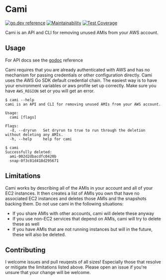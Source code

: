 # Cami

[![go.dev reference](https://img.shields.io/badge/go.dev-reference-007d9c?logo=go&logoColor=white&style=flat)](https://pkg.go.dev/github.com/lingrino/cami/cami)
[![Maintainability](https://api.codeclimate.com/v1/badges/9dfa18d69da6065c9e5c/maintainability)](https://codeclimate.com/github/lingrino/cami/maintainability)
[![Test Coverage](https://api.codeclimate.com/v1/badges/9dfa18d69da6065c9e5c/test_coverage)](https://codeclimate.com/github/lingrino/cami/test_coverage)

Cami is an API and CLI for removing unused AMIs from your AWS account.

## Usage

For API docs see the [godoc] reference

Cami requires that you are already authenticated with AWS and has no mechanism for passing credentials or other configuration directly. Cami uses the AWS Go SDK default credential chain. The easiest way is to have your environment variables or aws profile set up correctly. Make sure you have `AWS_REGION` set or you will get an error.

```shell
$ cami --help
cami is an API and CLI for removing unused AMIs from your AWS account.

Usage:
  cami [flags]

Flags:
  -d, --dryrun   Set dryrun to true to run through the deletion without deleting any AMIs.
  -h, --help     help for cami
```

```shell
$ cami
Successfully deleted:
  ami-002d2dbacdfc0420b
  snap-0f3c81d418d295671
```

## Limitations

Cami works by describing all of the AMIs in your account and all of your EC2 instances. It then creates a list of AMIs you own that have no associated EC2 instances and deletes those AMIs and the snapshots backing them. Do not use cami in the following situations:

- If you share AMIs with other accounts, cami will delete these anyway
- If you use non-EC2 services that depend on AMIs, cami will try to delete these as well
- If you have AMIs that are not running instances but will in the future, these will also be deleted.

## Contributing

I welcome issues and pull reuqests of all sizes! Especially those that resolve or mitigate the limitations listed above. Please open an issue if you're unsure that your change will be welcome.

[godoc]: https://pkg.go.dev/github.com/lingrino/cami/cami

